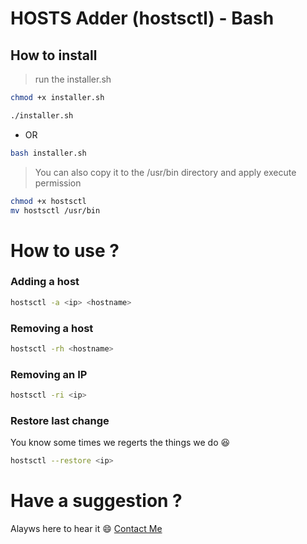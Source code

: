 # HOSTS Adder (hostsctl) - Bash

## How to install

> run the installer.sh
```bash
chmod +x installer.sh

./installer.sh
```
- OR
```bash
bash installer.sh
```

> You can also copy it to the /usr/bin directory and apply execute permission

```bash
chmod +x hostsctl
mv hostsctl /usr/bin
```


# How to use ?

### Adding a host
```bash
hostsctl -a <ip> <hostname>
```


### Removing a host
```bash
hostsctl -rh <hostname>
```


### Removing an IP
```bash
hostsctl -ri <ip>
```

### Restore last change

You know some times we regerts the things we do :laughing:

```bash
hostsctl --restore <ip>
```

# Have a suggestion ? 
Alayws here to hear it :smile: [Contact Me](amaljohnronkha@protonmail.com)
